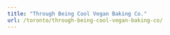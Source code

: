 ```yaml
---
title: "Through Being Cool Vegan Baking Co."
url: /toronto/through-being-cool-vegan-baking-co/
---
```

